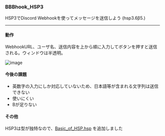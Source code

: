 ### BBBhook_HSP3  
HSP3でDiscord Webhookを使ってメッセージを送信しよう (hsp3.6β5.)
  
***
  
#### 動作  
WebhookURL、ユーザ名、送信内容を上から順に入力してボタンを押すと送信される。ウィンドウは半透明。
  
![image](https://user-images.githubusercontent.com/60131202/111424197-c0f0fc80-8734-11eb-99cd-6758bb052b8d.png)

#### 今後の課題
+ 英数字の入力にしか対応していないため、日本語等が含まれる文字列は送信できない  
+ 使いにくい
+ Bが足りない

#### その他
HSP3は型が独特なので、[Basic_of_HSP.hsp](https://github.com/Fukuda-B/BBBhook_HSP3/blob/master/Basic_of_HSP.hsp) を追加しました
